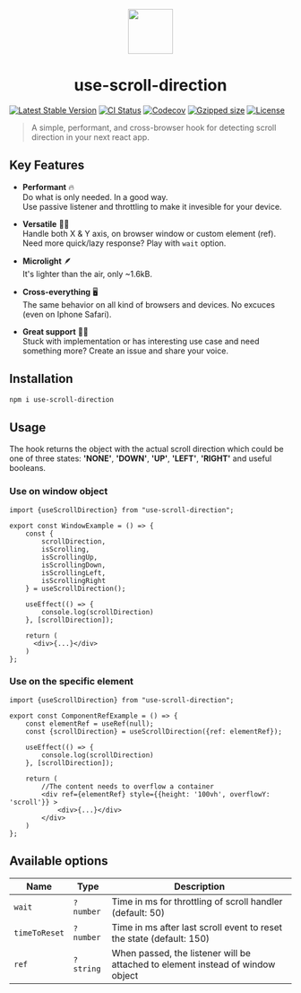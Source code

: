 <p align="center">
  <a href="https://www.npmjs.com/package/use-scroll-direction"><img src="https://user-images.githubusercontent.com/16742965/138960767-ef7af8a6-da86-4db3-848f-ad8d1aec3beb.png" align="center" width="80" /></a>
</p>
<h1 align="center">use-scroll-direction</h1>

[![Latest Stable Version](https://img.shields.io/npm/v/use-scroll-direction.svg)](https://www.npmjs.com/package/use-scroll-direction)
[![CI Status](https://github.com/AndrzejSala/use-scroll-direction/workflows/CI/badge.svg)](https://github.com/AndrzejSala/use-scroll-direction/actions)
[![Codecov](https://img.shields.io/codecov/c/github/AndrzejSala/use-scroll-direction.svg)](https://www.npmjs.com/package/use-scroll-direction)
[![Gzipped size](https://img.shields.io/bundlephobia/minzip/use-scroll-direction?label=size)](https://www.npmjs.com/package/use-scroll-direction)
[![License](https://img.shields.io/npm/l/use-scroll-direction.svg)](./LICENSE)

> A simple, performant, and cross-browser hook for detecting scroll direction in your next react app.

## Key Features
- **Performant** 🔥 </br>
Do what is only needed. In a good way. </br>
Use passive listener and throttling to make it invesible for your device.

- **Versatile** 💪🏼 </br>
Handle both X & Y axis, on browser window or custom element (ref).
Need more quick/lazy response? Play with `wait` option.

- **Microlight** 🪶 </br>
It's lighter than the air, only ~1.6kB.

- **Cross-everything** 🖥️ </br>
The same behavior on all kind of browsers and devices. No excuces (even on Iphone Safari).

- **Great support** 👨🏻 </br>
Stuck with implementation or has interesting use case and need something more? Create an issue and share your voice.  

## Installation
```bash
npm i use-scroll-direction
```

## Usage
The hook returns the object with the actual scroll direction which could be one of three states: **'NONE'**, **'DOWN'**, **'UP'**, **'LEFT'**, **'RIGHT'** and useful booleans.

### Use on window object
```tsx
import {useScrollDirection} from "use-scroll-direction";

export const WindowExample = () => {
    const {
        scrollDirection,
        isScrolling,
        isScrollingUp,
        isScrollingDown,
        isScrollingLeft,
        isScrollingRight
    } = useScrollDirection();

    useEffect(() => {
        console.log(scrollDirection)
    }, [scrollDirection]);

    return (
      <div>{...}</div>
    )
};

```
### Use on the specific element
```tsx
import {useScrollDirection} from "use-scroll-direction";

export const ComponentRefExample = () => {
    const elementRef = useRef(null);
    const {scrollDirection} = useScrollDirection({ref: elementRef});

    useEffect(() => {
        console.log(scrollDirection)
    }, [scrollDirection]);

    return (
        //The content needs to overflow a container
        <div ref={elementRef} style={{height: '100vh', overflowY: 'scroll'}} >
            <div>{...}</div>
        </div>
    )
};
```

## Available options

| Name | Type | Description |
| - | - | - |
| `wait` | `?number` | Time in ms for throttling of scroll handler (default: 50)
| `timeToReset` | `?number` | Time in ms after last scroll event to reset the state (default: 150)
| `ref` | `?string` | When passed, the listener will be attached to element instead of window object 
